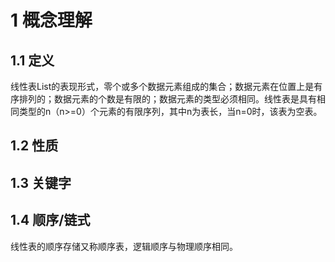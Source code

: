 # 1 概念理解

## 1.1 定义

线性表List的表现形式，零个或多个数据元素组成的集合；数据元素在位置上是有序排列的；数据元素的个数是有限的；数据元素的类型必须相同。线性表是具有相同类型的n（n>=0）个元素的有限序列，其中n为表长，当n=0时，该表为空表。

## 1.2 性质



## 1.3 关键字







## 1.4 顺序/链式

线性表的顺序存储又称顺序表，逻辑顺序与物理顺序相同。